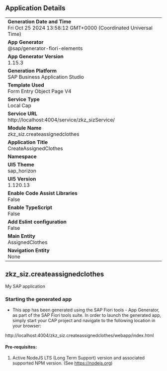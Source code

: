 ## Application Details
|               |
| ------------- |
|**Generation Date and Time**<br>Fri Oct 25 2024 13:58:12 GMT+0000 (Coordinated Universal Time)|
|**App Generator**<br>@sap/generator-fiori-elements|
|**App Generator Version**<br>1.15.3|
|**Generation Platform**<br>SAP Business Application Studio|
|**Template Used**<br>Form Entry Object Page V4|
|**Service Type**<br>Local Cap|
|**Service URL**<br>http://localhost:4004/service/zkz_sizService/|
|**Module Name**<br>zkz_siz.createassignedclothes|
|**Application Title**<br>CreateAssignedClothes|
|**Namespace**<br>|
|**UI5 Theme**<br>sap_horizon|
|**UI5 Version**<br>1.120.13|
|**Enable Code Assist Libraries**<br>False|
|**Enable TypeScript**<br>False|
|**Add Eslint configuration**<br>False|
|**Main Entity**<br>AssignedClothes|
|**Navigation Entity**<br>None|

## zkz_siz.createassignedclothes

My SAP application

### Starting the generated app

-   This app has been generated using the SAP Fiori tools - App Generator, as part of the SAP Fiori tools suite.  In order to launch the generated app, simply start your CAP project and navigate to the following location in your browser:

http://localhost:4004/zkz_siz.createassignedclothes/webapp/index.html

#### Pre-requisites:

1. Active NodeJS LTS (Long Term Support) version and associated supported NPM version.  (See https://nodejs.org)


